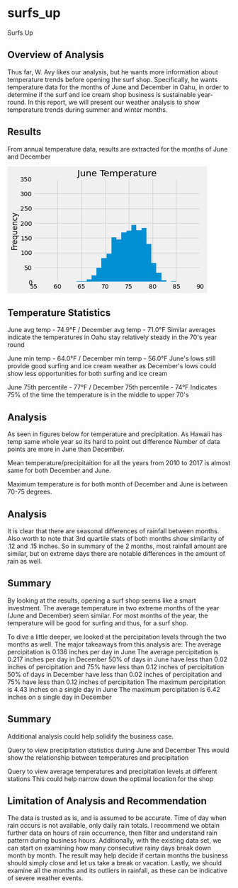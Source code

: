 # surfs_up

Surfs Up

## Overview of Analysis
Thus far, W. Avy likes our analysis, but he wants more information about temperature trends before opening the surf shop. Specifically, he wants temperature data for the months of June and December in Oahu, in order to determine if the surf and ice cream shop business is sustainable year-round. In this report, we will present our weather analysis to show temperature trends during summer and winter months.

## Results
From annual temperature data, results are extracted for the months of June and December

!["June_Temperatures"](06_June_Temperatures.png)

## Temperature Statistics

June avg temp - 74.9°F / December avg temp - 71.0°F
Similar averages indicate the temperatures in Oahu stay relatively steady in the 70's year round

June min temp - 64.0°F / December min temp - 56.0°F
June's lows still provide good surfing and ice cream weather as December's lows could show less opportunities for both surfing and ice cream

June 75th percentile - 77°F / December 75th percentile - 74°F
Indicates 75% of the time the temperature is in the middle to upper 70's

## Analysis
As seen in figures below for temperature and precipitation. As Hawaii has temp same whole year so its hard to point out difference Number of data points are more in June than December.

Mean temperature/precipitaition for all the years from 2010 to 2017 is almost same for both December and June.

Maximum temperature is for both month of December and June is between 70-75 degrees.

## Analysis
It is clear that there are seasonal differences of rainfall between months.
Also worth to note that 3rd quartile stats of both months show similarity of .12 and .15 inches.
So in summary of the 2 months, most rainfall amount are similar, but on extreme days there are notable differences in the amount of rain as well.

## Summary
By looking at the results, opening a surf shop seems like a smart investment. The average temperature in two extreme months of the year (June and December) seem similar. For most months of the year, the temperature will be good for surfing and thus, for a surf shop.

To dive a little deeper, we looked at the percipitation levels through the two months as well. The major takeaways from this analysis are:
The average percipitation is 0.136 inches per day in June
The average percipitation is 0.217 inches per day in December
50% of days in June have less than 0.02 inches of percipitation and 75% have less than 0.12 inches of percipitation
50% of days in December have less than 0.02 inches of percipitation and 75% have less than 0.12 inches of percipitation
The maximum percipitation is 4.43 inches on a single day in June
The maximum percipitation is 6.42 inches on a single day in December


## Summary
Additional analysis could help solidify the business case.

Query to view precipitation statistics during June and December
This would show the relationship between temperatures and precipitation

Query to view average temperatures and precipitation levels at different stations
This could help narrow down the optimal location for the shop


## Limitation of Analysis and Recommendation
The data is trusted as is, and is assumed to be accurate.
Time of day when rain occurs is not available, only daily rain totals.
I recommend we obtain further data on hours of rain occurrence, then filter and understand rain pattern during business hours.
Additionally, with the existing data set, we can start on examining how many consecutive rainy days break down month by month. The result may help decide if certain months the business should simply close and let us take a break or vacation.
Lastly, we should examine all the months and its outliers in rainfall, as these can be indicative of severe weather events.
